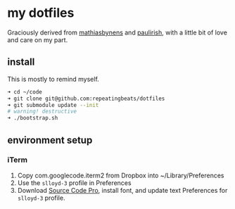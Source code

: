 # my dotfiles

Graciously derived from [mathiasbynens](https://github.com/mathiasbynens/dotfiles/) and [paulirish](https://github.com/paulirish/dotfiles/), with a little bit of love and care on my part.

## install

This is mostly to remind myself.

```bash
➜ cd ~/code
➜ git clone git@github.com:repeatingbeats/dotfiles
➜ git submodule update --init
# warning! destructive
➜ ./bootstrap.sh
```

## environment setup

### iTerm

1. Copy com.googlecode.iterm2 from Dropbox into ~/Library/Preferences
1. Use the `slloyd-3` profile in Preferences
1. Download [Source Code Pro](https://github.com/adobe-fonts/source-code-pro/releases/tag/2.030R-ro%2F1.050R-it), install font, and update text Preferences for `slloyd-3` profile.
